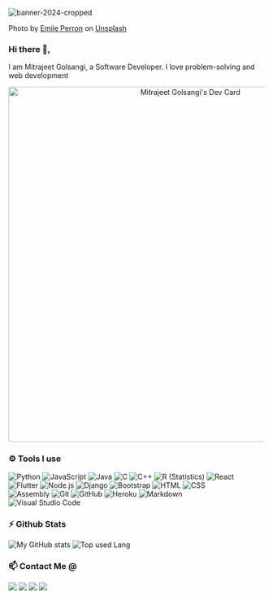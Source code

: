 <!--
**Mitrajeet-Golsangi/Mitrajeet-Golsangi** is a ✨ _special_ ✨ repository because its `README.md` (this file) appears on your GitHub profile.

Here are some ideas to get you started:

- 🔭 I’m currently working on ...
- 🌱 I’m currently learning ...
- 👯 I’m looking to collaborate on ...
- 🤔 I’m looking for help with ...
- 💬 Ask me about ...
- 📫 How to reach me: ...
- 😄 Pronouns: ...
- ⚡ Fun fact: ...
-->
![banner-2024-cropped](https://github.com/user-attachments/assets/b1cca7d3-d42b-479a-80de-09698594ceaf)

Photo by <a href="https://unsplash.com/@emilep?utm_content=creditCopyText&utm_medium=referral&utm_source=unsplash">Emile Perron</a> on <a href="https://unsplash.com/photos/macbook-pro-showing-programming-language-xrVDYZRGdw4?utm_content=creditCopyText&utm_medium=referral&utm_source=unsplash">Unsplash</a>
      

### Hi there 👋,

I am Mitrajeet Golsangi, a Software Developer.
I love problem-solving and web development

<center><a href="https://app.daily.dev/mitrajeetgolsangi"><img src="https://api.daily.dev/devcards/v2/vsR8W7Qyn2SZQRqhm3l4j.png?type=wide&r=neo" width="700" alt="Mitrajeet Golsangi's Dev Card"/></a></center>

### ⚙️ Tools I use

![Python](https://img.shields.io/badge/-Python-05122A?style=flat&logo=python)
![JavaScript](https://img.shields.io/badge/-JavaScript-05122A?style=flat&logo=javascript)
![Java](https://img.shields.io/badge/-Java-05122A?style=flat&logo=Java&logoColor=FFA518)
![C](https://img.shields.io/badge/-C-05122A?style=flat&logo=C&logoColor=A8B9CC)
![C++](https://img.shields.io/badge/-C++-05122A?style=flat&logo=C%2B%2B&logoColor=00599C)
![R (Statistics)](https://img.shields.io/badge/-R-05122A?style=flat&logo=R&logoColor=276DC3)
![React](https://img.shields.io/badge/-React-05122A?style=flat&logo=react)\
![Flutter](https://img.shields.io/badge/-Flutter-05122A?style=flat&logo=flutter&logoColor=42A5F5)
![Node.js](https://img.shields.io/badge/-Node.js-05122A?style=flat&logo=node.js)
![Django](https://img.shields.io/badge/-Django-05122A?style=flat&logo=django&logoColor=092E20)
![Bootstrap](https://img.shields.io/badge/-Bootstrap-05122A?style=flat&logo=bootstrap&logoColor=563D7C)
![HTML](https://img.shields.io/badge/-HTML-05122A?style=flat&logo=HTML5)
![CSS](https://img.shields.io/badge/-CSS-05122A?style=flat&logo=CSS3&logoColor=1572B6)\
![Assembly](https://img.shields.io/badge/-Assembly-05122A?style=flat&logo=assembly)
![Git](https://img.shields.io/badge/-Git-05122A?style=flat&logo=git)
![GitHub](https://img.shields.io/badge/-GitHub-05122A?style=flat&logo=github)
![Heroku](https://img.shields.io/badge/-Heroku-05122A?style=flat&logo=heroku&logoColor=6567A5)
![Markdown](https://img.shields.io/badge/-Markdown-05122A?style=flat&logo=markdown)\
![Visual Studio Code](https://img.shields.io/badge/-Visual%20Studio%20Code-05122A?style=flat&logo=visual-studio-code&logoColor=007ACC)

### ⚡ Github Stats

![My GitHub stats](https://github-readme-stats.vercel.app/api?username=Mitrajeet-Golsangi&theme=gotham&show_icons=true&count_private=true&hide_title=true&hide_border=true)
![Top used Lang](https://github-readme-stats.vercel.app/api/top-langs/?username=Mitrajeet-Golsangi&layout=donut&theme=gotham&hide=jupyter%20notebook&hide_border=true&card_width=330)

### 📫 Contact Me @
<p>
<!--   <a href="https://www.adityavsingh.com"><img src="https://img.shields.io/badge/-mitrajeetgolsangi.com-3423A6?style=flat&logo=Google-Chrome&logoColor=white"/></a> -->
    <a href="https://mitrajeetgolsangi.com" target="_blank"><img src="https://img.shields.io/badge/-Website-3423A6?style=flat&logo=Google-Chrome&logoColor=white"/></a>
  <a href="https://www.linkedin.com/in/mitrajeet-golsangi-b939611ab/"><img src="https://img.shields.io/badge/-Mitrajeet%20Golsangi-0077B5?style=flat&logo=Linkedin&logoColor=white"/></a>
  <a href="mailto:mitrajeetgolsangi@gmail.com"><img src="https://img.shields.io/badge/-mitrajeetgolsangi@gmail.com-D14836?style=flat&logo=Gmail&logoColor=white"/></a>
  <a href="https://instagram.com/mitrajeet_golsangi"><img src="https://img.shields.io/badge/-@mitrajeet_golsangi-E4405F?style=flat&logo=Instagram&logoColor=white"/></a>
</p>
